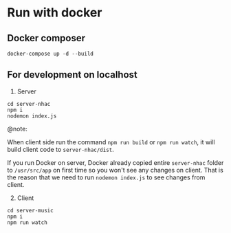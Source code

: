 # Run with docker

## Docker composer

```
docker-compose up -d --build
```

## For development on localhost

1. Server

```
cd server-nhac
npm i
nodemon index.js
```

@note:

When client side run the command `npm run build` or `npm run watch`, it will build client code to `server-nhac/dist`.

If you run Docker on server, Docker already copied entire `server-nhac` folder to `/usr/src/app` on first time so you won't see any changes on client. That is the reason that we need to run `nodemon index.js` to see changes from client.

2. Client

```
cd server-music
npm i
npm run watch
```
